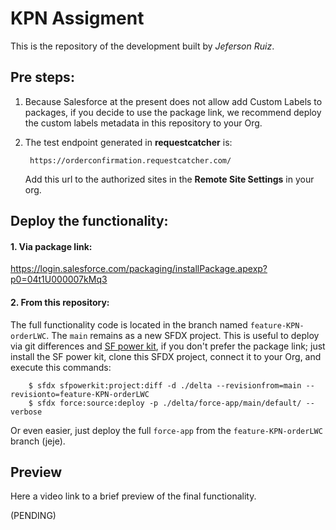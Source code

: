 # KPN Assigment

This is the repository of the development built by *Jeferson Ruiz*.
## Pre steps:

1. Because Salesforce at the present does not allow add Custom Labels to packages, if you decide to use the package link, we recommend deploy the custom labels metadata in this repository to your Org.

2. The test endpoint generated in **requestcatcher** is:

        https://orderconfirmation.requestcatcher.com/

    Add this url to the authorized sites in the **Remote Site Settings** in your org.

## Deploy the functionality:

#### 1. Via package link:

https://login.salesforce.com/packaging/installPackage.apexp?p0=04t1U000007kMq3


#### 2. From this repository:

The full functionality code is located in the branch named <code>feature-KPN-orderLWC</code>. The <code>main</code> remains as a new SFDX project. This is useful to deploy via git differences and [SF power kit](https://github.com/Accenture/sfpowerkit), if you don't prefer the package link; just install the SF power kit, clone this SFDX project, connect it to your Org, and execute this commands:

        $ sfdx sfpowerkit:project:diff -d ./delta --revisionfrom=main --revisionto=feature-KPN-orderLWC
        $ sfdx force:source:deploy -p ./delta/force-app/main/default/ --verbose

Or even easier, just deploy the full <code>force-app</code> from the <code>feature-KPN-orderLWC</code> branch (jeje).

## Preview

Here a video link to a brief preview of the final functionality.

(PENDING)
